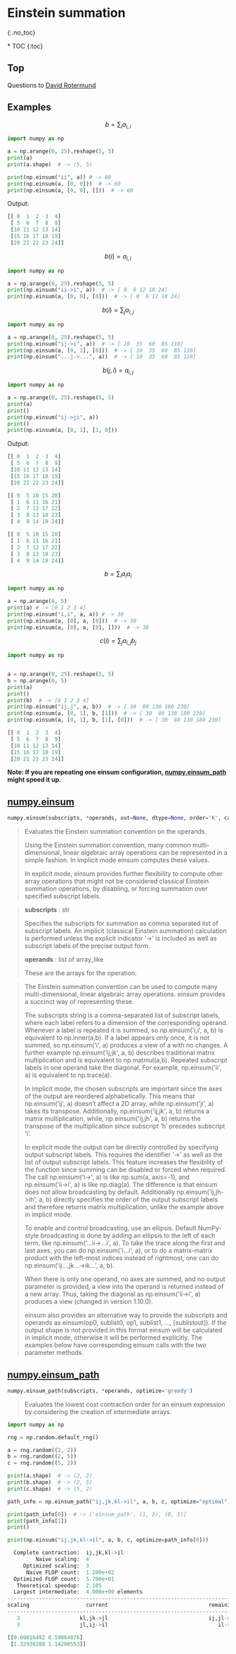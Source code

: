 # Einstein summation
{:.no_toc}

<nav markdown="1" class="toc-class">
* TOC
{:toc}
</nav>

## Top

Questions to [David Rotermund](mailto:davrot@uni-bremen.de)

## Examples

$$b = \sum_i a_{i,i}$$

```python
import numpy as np

a = np.arange(0, 25).reshape(5, 5)
print(a)
print(a.shape)  # -> (5, 5)

print(np.einsum("ii", a)) # -> 60
print(np.einsum(a, [0, 0]))  # -> 60
print(np.einsum(a, [0, 0], []))  # -> 60
```

Output:

```python
[[ 0  1  2  3  4]
 [ 5  6  7  8  9]
 [10 11 12 13 14]
 [15 16 17 18 19]
 [20 21 22 23 24]]
```

$$b(i) = a_{i,i}$$

```python
import numpy as np

a = np.arange(0, 25).reshape(5, 5)
print(np.einsum("ii->i", a))  # -> [ 0  6 12 18 24]
print(np.einsum(a, [0, 0], [0]))  # -> [ 0  6 12 18 24]
```

$$b(i) = \sum_j a_{i,j}$$

```python
import numpy as np

a = np.arange(0, 25).reshape(5, 5)
print(np.einsum("ij->i", a))  # -> [ 10  35  60  85 110]
print(np.einsum(a, [0, 1], [0]))  # -> [ 10  35  60  85 110]
print(np.einsum("...j->...", a))  # -> [ 10  35  60  85 110]
```

$$b(j,i) = a_{i,j}$$

```python
import numpy as np

a = np.arange(0, 25).reshape(5, 5)
print(a)
print()
print(np.einsum("ij->ji", a))
print()
print(np.einsum(a, [0, 1], [1, 0]))
```

Output:

```python
[[ 0  1  2  3  4]
 [ 5  6  7  8  9]
 [10 11 12 13 14]
 [15 16 17 18 19]
 [20 21 22 23 24]]

[[ 0  5 10 15 20]
 [ 1  6 11 16 21]
 [ 2  7 12 17 22]
 [ 3  8 13 18 23]
 [ 4  9 14 19 24]]

[[ 0  5 10 15 20]
 [ 1  6 11 16 21]
 [ 2  7 12 17 22]
 [ 3  8 13 18 23]
 [ 4  9 14 19 24]]
```

$$b = \sum_i a_i a_i$$

```python
import numpy as np

a = np.arange(0, 5)
print(a) # -> [0 1 2 3 4]
print(np.einsum("i,i", a, a)) # -> 30
print(np.einsum(a, [0], a, [0]))  # -> 30
print(np.einsum(a, [0], a, [0], []))  # -> 30
```

$$c(i) = \sum_j a_{i,j} b_j$$

```python
import numpy as np


a = np.arange(0, 25).reshape(5, 5)
b = np.arange(0, 5)
print(a)
print()
print(b)  # -> [0 1 2 3 4]
print(np.einsum("ij,j", a, b))  # -> [ 30  80 130 180 230]
print(np.einsum(a, [0, 1], b, [1]))  # -> [ 30  80 130 180 230]
print(np.einsum(a, [0, 1], b, [1], [0]))  # -> [ 30  80 130 180 230]
```

```python
[[ 0  1  2  3  4]
 [ 5  6  7  8  9]
 [10 11 12 13 14]
 [15 16 17 18 19]
 [20 21 22 23 24]]
```

**Note: If you are repeating one einsum configuration, [numpy.einsum_path](https://numpy.org/doc/stable/reference/generated/numpy.einsum_path.html#numpy.einsum_path) might speed it up.**


## [numpy.einsum](https://numpy.org/doc/stable/reference/generated/numpy.einsum.html)

```python
numpy.einsum(subscripts, *operands, out=None, dtype=None, order='K', casting='safe', optimize=False)
```


> Evaluates the Einstein summation convention on the operands.
> 
> Using the Einstein summation convention, many common multi-dimensional, linear algebraic array operations can be represented in a simple fashion. In implicit mode einsum computes these values.
> 
> In explicit mode, einsum provides further flexibility to compute other array operations that might not be considered classical Einstein summation operations, by disabling, or forcing summation over specified subscript labels.
>
> 

> **subscripts** : str
> 
> Specifies the subscripts for summation as comma separated list of subscript labels. An implicit (classical Einstein summation) calculation is performed unless the explicit indicator ‘->’ is included as well as subscript labels of the precise output form.
> 
> **operands** : list of array_like
> 
> These are the arrays for the operation.

> The Einstein summation convention can be used to compute many multi-dimensional, linear algebraic array operations. einsum provides a succinct way of representing these.
>
> The subscripts string is a comma-separated list of subscript labels, where each label refers to a dimension of the corresponding operand. Whenever a label is repeated it is summed, so np.einsum('i,i', a, b) is equivalent to np.inner(a,b). If a label appears only once, it is not summed, so np.einsum('i', a) produces a view of a with no changes. A further example np.einsum('ij,jk', a, b) describes traditional matrix multiplication and is equivalent to np.matmul(a,b). Repeated subscript labels in one operand take the diagonal. For example, np.einsum('ii', a) is equivalent to np.trace(a).
> 
> In implicit mode, the chosen subscripts are important since the axes of the output are reordered alphabetically. This means that np.einsum('ij', a) doesn’t affect a 2D array, while np.einsum('ji', a) takes its transpose. Additionally, np.einsum('ij,jk', a, b) returns a matrix multiplication, while, np.einsum('ij,jh', a, b) returns the transpose of the multiplication since subscript ‘h’ precedes subscript ‘i’.
> 
> In explicit mode the output can be directly controlled by specifying output subscript labels. This requires the identifier ‘->’ as well as the list of output subscript labels. This feature increases the flexibility of the function since summing can be disabled or forced when required. The call np.einsum('i->', a) is like np.sum(a, axis=-1), and np.einsum('ii->i', a) is like np.diag(a). The difference is that einsum does not allow broadcasting by default. Additionally np.einsum('ij,jh->ih', a, b) directly specifies the order of the output subscript labels and therefore returns matrix multiplication, unlike the example above in implicit mode.
> 
> To enable and control broadcasting, use an ellipsis. Default NumPy-style broadcasting is done by adding an ellipsis to the left of each term, like np.einsum('...ii->...i', a). To take the trace along the first and last axes, you can do np.einsum('i...i', a), or to do a matrix-matrix product with the left-most indices instead of rightmost, one can do np.einsum('ij...,jk...->ik...', a, b).
> 
> When there is only one operand, no axes are summed, and no output parameter is provided, a view into the operand is returned instead of a new array. Thus, taking the diagonal as np.einsum('ii->i', a) produces a view (changed in version 1.10.0).
> 
> einsum also provides an alternative way to provide the subscripts and operands as einsum(op0, sublist0, op1, sublist1, ..., [sublistout]). If the output shape is not provided in this format einsum will be calculated in implicit mode, otherwise it will be performed explicitly. The examples below have corresponding einsum calls with the two parameter methods.

## [numpy.einsum_path](https://numpy.org/doc/stable/reference/generated/numpy.einsum_path.html#numpy-einsum-path)

```python
numpy.einsum_path(subscripts, *operands, optimize='greedy')
```

> Evaluates the lowest cost contraction order for an einsum expression by considering the creation of intermediate arrays.


```python
import numpy as np

rng = np.random.default_rng()

a = rng.random((2, 2))
b = rng.random((2, 5))
c = rng.random((5, 2))

print(a.shape)  # -> (2, 2)
print(b.shape)  # -> (2, 5)
print(c.shape)  # -> (5, 2)

path_info = np.einsum_path("ij,jk,kl->il", a, b, c, optimize="optimal")

print(path_info[0])  # -> ['einsum_path', (1, 2), (0, 1)]
print(path_info[1])
print()

print(np.einsum("ij,jk,kl->il", a, b, c, optimize=path_info[0]))
```

```python
  Complete contraction:  ij,jk,kl->il
         Naive scaling:  4
     Optimized scaling:  3
      Naive FLOP count:  1.200e+02
  Optimized FLOP count:  5.700e+01
   Theoretical speedup:  2.105
  Largest intermediate:  4.000e+00 elements
--------------------------------------------------------------------------
scaling                  current                                remaining
--------------------------------------------------------------------------
   3                   kl,jk->jl                                ij,jl->il
   3                   jl,ij->il                                   il->il

[[0.69016492 0.59064076]
 [1.32938288 1.14208553]]
```
